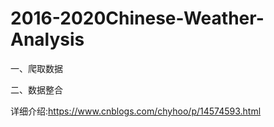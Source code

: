 # 2016-2020Chinese-Weather-Analysis

一、爬取数据
    
二、数据整合

详细介绍:https://www.cnblogs.com/chyhoo/p/14574593.html



